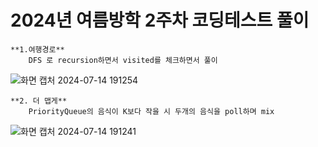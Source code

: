 # 2024년 여름방학 2주차 코딩테스트 풀이
    **1.여행경로**
        DFS 로 recursion하면서 visited를 체크하면서 풀이
![화면 캡처 2024-07-14 191254](https://github.com/user-attachments/assets/4e613f7b-9600-4996-82ee-9f81692f452c)
        

    **2. 더 맵게**
        PriorityQueue의 음식이 K보다 작을 시 두개의 음식을 poll하며 mix
![화면 캡처 2024-07-14 191241](https://github.com/user-attachments/assets/a5dbb607-aab1-489b-8c4b-c4b08e102df9)

